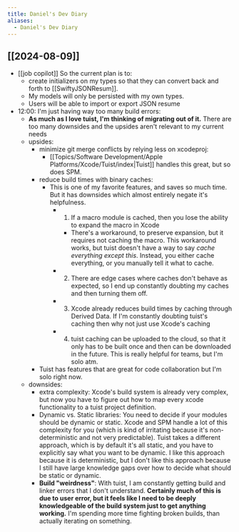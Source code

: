 ```yaml
---
title: Daniel's Dev Diary
aliases:
  - Daniel's Dev Diary
---
```

## [[2024-08-09]]

- [[job copilot]] So the current plan is to:
	- create initializers on my types so that they can convert back and forth to [[SwiftyJSONResum]]. 
	- My models will only be persisted with my own types. 
	- Users will be able to import or export JSON resume
- 12:00: I'm just having way too many build errors: 
	- **As much as I love tuist, I'm thinking of migrating out of it.** There are too many downsides and the upsides aren't relevant to my current needs
	- upsides: 
		- minimize git merge conflicts by relying less on xcodeproj: 
			- [[Topics/Software Development/Apple Platforms/Xcode/Tuist/index|Tuist]] handles this great, but so does SPM. 
		- reduce build times with binary caches: 
			- This is one of my favorite features, and saves so much time. But it has downsides which almost entirely negate it's helpfulness. 
				- 1. If a macro module is cached, then you lose the ability to expand the macro in Xcode
					- There's a workaround, to preserve expansion, but it requires not caching the macro. This workaround works, but tuist doesn't have a way to say *cache everything except this*. Instead, you either cache everything, or you manually tell it what to cache. 
				- 2. There are edge cases where caches don't behave as expected, so I end up constantly doubting my caches and then turning them off. 
				- 3. Xcode already reduces build times by caching through Derived Data. If I'm constantly doubting tuist's caching then why not just use Xcode's caching
				- 4. tuist caching can be uploaded to the cloud, so that it only has to be built once and then can be downloaded in the future. This is really helpful for teams, but I'm solo atm. 
		- Tuist has features that are great for code collaboration but I'm solo right now.
	- downsides: 
		- extra complexity: Xcode's build system is already very complex, but now you have to figure out how to map every xcode functionality to a tuist project definition.
		- Dynamic vs. Static libraries: You need to decide if your modules should be dynamic or static. Xcode and SPM handle a lot of this complexity for you (which is kind of irritating because it's non-deterministic and not very predictable). Tuist takes a different approach, which is by default it's all static, and you have to explicitly say what you want to be dynamic. I like this approach because it is deterministic, but I don't like this approach because I still have large knowledge gaps over how to decide what should be static or dynamic. 
		- **Build "weirdness"**: With tuist, I am constantly getting build and linker errors that I don't understand. **Certainly much of this is due to user error, but it feels like I need to be deeply knowledgeable of the build system just to get anything working.** I'm spending more time fighting broken builds, than actually iterating on something. 